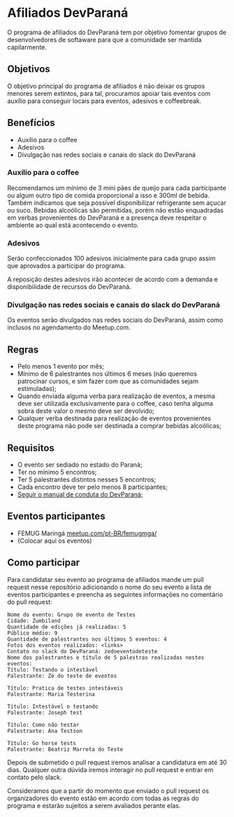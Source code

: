 # Afiliados DevParaná

O programa de afiliados do DevParaná tem por objetivo fomentar grupos de desenvolvedores de softaware para que a comunidade ser mantida capilarmente.

## Objetivos

O objetivo principal do programa de afiliados é não deixar os grupos menores serem extintos, para tal, procuramos apoiar tais eventos com auxílio para conseguir locais para eventos, adesivos e coffeebreak.

## Benefícios

- Auxílio para o coffee
- Adesivos
- Divulgação nas redes sociais e canais do slack do DevParaná

### Auxílio para o coffee

Recomendamos um mínimo de 3 mini pães de queijo para cada participante ou algum outro tipo de comida proporcional a isso e 300ml de bebida.
Também indicamos que seja possível disponibilizar refrigerante sem açucar ou suco.
Bebidas alcoólicas são permitidas, porém não estão enquadradas em verbas provenientes do DevParaná e a presença deve respeitar o ambiente ao qual está acontecendo o evento.

### Adesivos

Serão confeccionados 100 adesivos inicialmente para cada grupo assim que aprovados a participar do programa.

A reposição destes adesivos irão acontecer de acordo com a demanda e disponibilidade de recursos do DevParaná.

### Divulgação nas redes sociais e canais do slack do DevParaná

Os eventos serão divulgados nas redes sociais do DevParaná, assim como inclusos no agendamento do Meetup.com.

## Regras

- Pelo menos 1 evento por mês;
- Mínimo de 6 palestrantes nos últimos 6 meses (não queremos patrocinar cursos, e sim fazer com que as comunidades sejam estimuladas);
- Quando enviada alguma verba para realização de eventos, a mesma deve ser utilizada exclusivamente para o coffee, caso tenha alguma sobra deste valor o mesmo deve ser devolvido;
- Qualquer verba destinada para realização de eventos provenientes deste programa não pode ser destinada a comprar bebidas alcoólicas;

## Requisitos

- O evento ser sediado no estado do Paraná;
- Ter no mínimo 5 encontros;
- Ter 5 palestrantes distintos nesses 5 encontros;
- Cada encontro deve ter pelo menos 8 participantes;
- [Seguir o manual de conduta do DevParaná;](https://github.com/DeveloperParana/conduta)

## Eventos participantes

- FEMUG Maringá [meetup.com/pt-BR/femugmga/](https://meetup.com/pt-BR/femugmga/)
- (Colocar aqui os eventos)

## Como participar

Para candidatar seu evento ao programa de afiliados mande um pull request nesse repositório adicionando o nome do seu evento a lista de eventos participantes e preencha as seguintes informações no comentário do pull request:

```
Nome do evento: Grupo de evento de Testes
Cidade: Zumbiland
Quantidade de edições já realizadas: 5
Público médio: 9
Quantidade de palestrantes nos últimos 5 eventos: 4
Fotos dos eventos realizados: <links>
Contato no slack do DevParaná: zedoeventodeteste
Nome dos palestrantes e título de 5 palestras realizadas nestes eventos:
Título: Testando o intestável
Palestrante: Zé do teste de eventos

Título: Pratica de testes intestáveis
Palestrante: Maria Testerina

Título: Intestável o testando
Palestrante: Joseph test

Título: Como não testar
Palestrante: Ana Testson

Título: Go horse tests
Palestrante: Beatriz Marreta do Teste
```

Depois de submetido o pull request iremos analisar a candidatura em até 30 dias. Qualquer outra dúvida iremos interagir no pull request e entrar em contato pelo slack.

Consideramos que a partir do momento que enviado o pull request os organizadores do evento estão em acordo com todas as regras do programa e estarão sujeitos a serem avaliados perante elas.